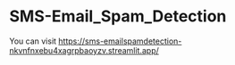 # SMS-Email_Spam_Detection
You can visit https://sms-emailspamdetection-nkvnfnxebu4xagrpbaoyzv.streamlit.app/
